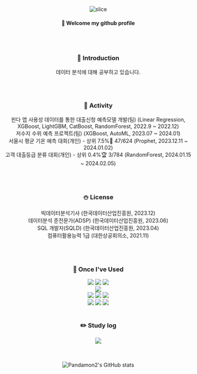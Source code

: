 <div align="center"> 

![slice](https://capsule-render.vercel.app/api?type=slice&color=auto&height=200&text=Hi%20there👋&fontAlign=70&rotate=13&fontAlignY=25)

####  :wave: Welcome my github profile
<br/>
<br/>

### :panda_face: Introduction
데이터 분석에 대해 공부하고 있습니다.

<br/>
<br/>

### :movie_camera: Activity
핀다 앱 사용성 데이터를 통한 대출신청 예측모델 개발(팀) (Linear Regression, XGBoost, LightGBM, CatBoost, RandomForest, 2022.9 ~ 2022.12)
<br/>
저수지 수위 예측 프로젝트(팀) (XGBoost, AutoML, 2023.07 ~ 2024.01)
<br/>
서울시 평균 기온 예측 대회(개인) - 상위 7.5%🥉 47/624 (Prophet, 2023.12.11 ~ 2024.01.02)
<br/>
고객 대출등급 분류 대회(개인) - 상위 0.4%🏆 3/784 (RandomForest, 2024.01.15 ~ 2024.02.05)

<br/>
<br/>
 
### :snowman: License
빅데이터분석기사 (한국데이터산업진흥원, 2023.12)
 <br/>
데이터분석 준전문가(ADSP) (한국데이터산업진흥원, 2023.06)
 <br/>
SQL 개발자(SQLD) (한국데이터산업진흥원, 2023.04)
 <br/>
컴퓨터활용능력 1급 (대한상공회의소, 2021.11)

 <br/>
 <br/>

### :train: Once I've Used
<img src="https://img.shields.io/badge/Python-3776AB?style=for-the-badge&logo=Python&logoColor=white">
<img src="https://img.shields.io/badge/pandas-150458?style=for-the-badge&logo=pandas&logoColor=white">
<img src="https://img.shields.io/badge/R-150458?style=for-the-badge&logo=R&logoColor=white">
<br/>
<img src="https://img.shields.io/badge/DBeaver-382923?style=for-the-badge&logo=DBeaver&logoColor=white">
<br/>
<img src="https://img.shields.io/badge/Git-F05032?style=for-the-badge&logo=Git&logoColor=white">
<img src="https://img.shields.io/badge/github-181717?style=for-the-badge&logo=github&logoColor=white">
<img src="https://img.shields.io/badge/PyCharm-000000?style=for-the-badge&logo=PyCharm&logoColor=white">
<br/>
<img src="https://img.shields.io/badge/Slack-4A154B?style=for-the-badge&logo=Slack&logoColor=white">
<img src="https://img.shields.io/badge/VirtualBox-183A61?style=for-the-badge&logo=VirtualBox&logoColor=white">
<img src="https://img.shields.io/badge/Ubuntu-E95420?style=for-the-badge&logo=Ubuntu&logoColor=white">

<br/>
<br/>

### :pencil2: Study log
<img src="http://mazassumnida.wtf/api/v2/generate_badge?boj=hajun2317">

<br/>
<br/>
<br/>

![Pandamon2's GitHub stats](https://github-readme-stats.vercel.app/api?username=Pandamon2&show_icons=true&theme=tokyonight)
